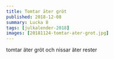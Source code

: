 ```yaml
---
title: Tomtar äter gröt
published: 2018-12-08
summary: Lucka 8
tags: [julkalender-2018]
images: [20181124-tomtar-ater-grot.jpg]
---
```


tomtar äter gröt och nissar äter rester
